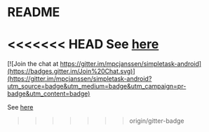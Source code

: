README
======

<<<<<<< HEAD
See [here](./src/main/assets/index.en.md)
=======
[![Join the chat at https://gitter.im/mpcjanssen/simpletask-android](https://badges.gitter.im/Join%20Chat.svg)](https://gitter.im/mpcjanssen/simpletask-android?utm_source=badge&utm_medium=badge&utm_campaign=pr-badge&utm_content=badge)

See [here](./src/main/assets/index.md)
>>>>>>> origin/gitter-badge
